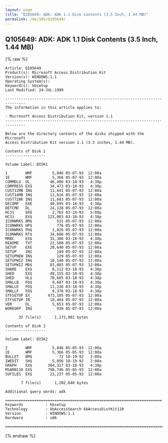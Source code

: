 ```yaml
---
layout: page
title: "Q105649: ADK: ADK 1.1 Disk Contents (3.5 Inch, 1.44 MB)"
permalink: /kb/105/Q105649/
---
```


## Q105649: ADK: ADK 1.1 Disk Contents (3.5 Inch, 1.44 MB)

{% raw %}

	Article: Q105649
	Product(s): Microsoft Access Distribution Kit
	Version(s): WINDOWS:1.1
	Operating System(s): 
	Keyword(s): kbsetup
	Last Modified: 24-JUL-1999
	
	-------------------------------------------------------------------------------
	The information in this article applies to:
	
	- Microsoft Access Distribution Kit, version 1.1 
	-------------------------------------------------------------------------------
	
	Below are the directory contents of the disks shipped with the Microsoft
	Access Distribution Kit version 1.1 (3.5 inches, 1.44 MB).
	
	Contents of Disk 1
	------------------
	
	Volume Label: DISK1
	
	1        WMF         5,846 05-07-93  12:00a
	1E       WMF         5,366 05-07-93  12:00a
	COMMDLG  DL_        46,406 03-18-93   4:38p
	COMPRESS EX$        34,473 03-18-93   4:38p
	CUST12MB IN$        11,641 05-07-93  12:00a
	CUST14MB IN$        11,616 05-07-93  12:00a
	CUST720K IN$        11,683 05-07-93  12:00a
	DECOMP   EXE        40,695 03-18-93   4:38p
	DETCMD   DL_        24,128 05-07-93  12:00a
	HC31     ER$         2,765 03-24-93   5:09p
	HC31     EX$       123,003 03-18-93   4:38p
	ICONWRKS BM$           531 05-07-93  12:00a
	ICONWRKS HP$           776 05-07-93  12:00a
	ICONWRKS PH$         1,826 05-07-93  12:00a
	ICONWRKS RT$        34,686 05-07-93  12:00a
	MRBC     EX$        35,386 03-18-93   4:38p
	README   TXT        22,500 05-07-93  12:00a
	SETUP    EXE        20,640 05-07-93  12:00a
	SETUP    INI           149 05-07-93  12:00a
	SETUPNEW IN$           129 05-07-93  12:00a
	SETUPWIZ IN$        10,140 05-07-93  12:00a
	SETUPWIZ MD$        83,085 05-07-93  12:00a
	SHARE    EX$         8,112 03-18-93   4:38p
	SHED     EX$        49,155 03-18-93   4:38p
	SHED     HL$        70,605 03-18-93   4:38p
	SMALLB   FO$         9,687 03-18-93   4:38p
	SMALLE   FO$        11,236 03-18-93   4:38p
	SMALLF   FO$         9,376 03-18-93   4:38p
	STFSETUP EX_       473,105 05-07-93  12:00a
	STFSETUP IN_        10,464 05-07-93  12:00a
	VER      DL_         5,653 05-07-93  12:00a
	WORKGRP  IN$           938 05-07-93  12:00a
	
	      32 file(s)      1,175,801 bytes
	
	Contents of Disk 2
	------------------
	
	Volume Label: DISK2
	
	2        WMF         5,846 05-05-93  12:00a
	2E       WMF         5,366 05-05-93  12:00a
	BULLET   BM$            72 10-19-92   2:00a
	IWEDIT   SH$         5,056 10-19-92   2:00a
	GRAPH    EX$       364,317 03-18-93   4:38p
	MSARN110 EX$       798,746 05-05-93  12:00a
	SUFILES  EX$        23,237 05-05-93  12:00a
	
	       7 file(s)      1,202,640 bytes
	
	Additional query words: adk
	
	======================================================================
	Keywords          : kbsetup 
	Technology        : kbAccessSearch kbAccessDistKit110
	Version           : WINDOWS:1.1
	Hardware          : x86
	
	=============================================================================
	

{% endraw %}
